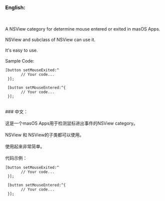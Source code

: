 ### English:
<br />
<br />
A NSView category for determine mouse entered or exited in masOS Apps.
<br />
<br />
NSView and subclass of NSView can use it.
<br />
<br />
It's easy to use.
<br />
<br />
Sample Code:

```Obeject-C
[button setMouseExited:^
       // Your code...
 }];

 [button setMouseEntered:^{
       // Your code...
 }];
 ```
<br />
### 中文：
<br />
<br />
这是一个masOS Apps用于检测鼠标进出事件的NSView category。
<br />
<br />
NSView 和 NSView的子类都可以使用。
<br />
<br />
使用起来非常简单。
<br />
<br />
代码示例：

```Obeject-C
[button setMouseExited:^
       // Your code...
 }];

 [button setMouseEntered:^{
       // Your code...
 }];
 ```
<br />
